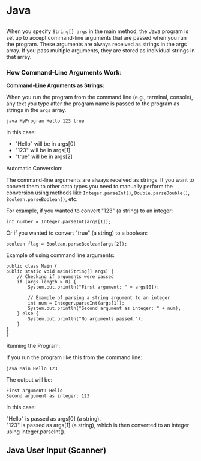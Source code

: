 # Java

## 

When you specify <code>String[] args</code> in the main method, the Java program is set up to accept command-line arguments that are passed when you run the program. These arguments are always received as strings in the args array. If you pass multiple arguments, they are stored as individual strings in that array.

### How Command-Line Arguments Work:

<strong>Command-Line Arguments as Strings:</strong>

When you run the program from the command line (e.g., terminal, console), any text you type after the program name is passed to the program as strings in the <code>args</code> array.

    java MyProgram Hello 123 true

In this case:
<ul>
<li>"Hello" will be in args[0]</li>
<li>"123" will be in args[1]</li>
<li>"true" will be in args[2]</li>
</ul>

Automatic Conversion:

The command-line arguments are always received as strings. If you want to convert them to other data types you need to manually perform the conversion using methods like <code>Integer.parseInt()</code>, <code>Double.parseDouble()</code>, <code>Boolean.parseBoolean()</code>, etc.

For example, if you wanted to convert "123" (a string) to an integer:

    int number = Integer.parseInt(args[1]);
Or if you wanted to convert "true" (a string) to a boolean:

    boolean flag = Boolean.parseBoolean(args[2]);

Example of using command line arguments: 

    public class Main {
    public static void main(String[] args) {
        // Checking if arguments were passed
        if (args.length > 0) {
            System.out.println("First argument: " + args[0]);

            // Example of parsing a string argument to an integer
            int num = Integer.parseInt(args[1]);
            System.out.println("Second argument as integer: " + num);
        } else {
            System.out.println("No arguments passed.");
        }
    }
    }

Running the Program:

If you run the program like this from the command line:

    java Main Hello 123

The output will be:

    First argument: Hello
    Second argument as integer: 123

In this case:

"Hello" is passed as args[0] (a string).<br>
"123" is passed as args[1] (a string), which is then converted to an integer using Integer.parseInt().<br>

## Java User Input (Scanner)

 